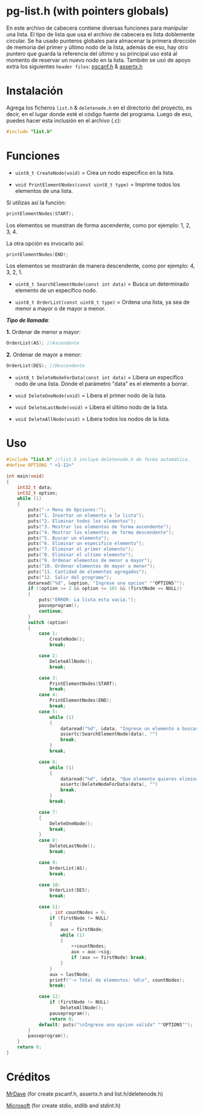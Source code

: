 # pg-list.h (with pointers globals)

En este archivo de cabecera contiene diversas funciones para manipular una lista. El tipo de lista que usa el archivo de cabecera es lista doblemente circular.
Se ha usado punteros globales para almacenar la primera dirección de memoria del primer y último nodo de la lista, además de eso, hay otro puntero que guarda la referencia del último y su principal uso está al momento de reservar un nuevo nodo en la lista.
También se usó de apoyo extra los siguientes `header files`: [pscanf.h](https://github.com/MrDave1999/pscanf.h) & [assertx.h](https://github.com/MrDave1999/assertx.h)

# Instalación

Agrega los ficheros `list.h` & `deletenode.h` en el directorio del proyecto, es decir, en el lugar donde esté el código fuente del programa. Luego de eso, puedes hacer esta inclusión en el archivo (.c):
```C
#include "list.h"
```

# Funciones

- `uint8_t CreateNode(void)` = Crea un nodo específico en la lista.

- `void PrintElementNodes(const uint8_t type)` = Imprime todos los elementos de una lista.

Sí utilizas así la función:
```C
printElementNodes(START);
```
Los elementos se muestran de forma ascendente, como por ejemplo: 1, 2, 3, 4.

La otra opción es invocarlo así:
```C
printElementNodes(END);
```
Los elementos se mostrarán de manera descendente, como por ejemplo: 4, 3, 2, 1.

- `uint8_t SearchElementNode(const int data)` = Busca un determinado elemento de un específico nodo.

- `uint8_t OrderList(const uint8_t type)` = Ordena una lista, ya sea de menor a mayor o de mayor a menor.

***Tipo de llamada***:

**1.** Ordenar de menor a mayor:
```C
OrderList(AS); //Ascendente
```
**2.** Ordenar de mayor a menor:
```C
OrderList(DES); //Descendente
```

- `uint8_t DeleteNodeForData(const int data)` = Libera un específico nodo de una lista. Donde el parámetro "data" es el elemento a borrar.

- `void DeleteOneNode(void)` = Libera el primer nodo de la lista.

- `void DeleteLastNode(void)` = Libera el último nodo de la lista.

- `void DeleteAllNode(void)` = Libera todos los nodos de la lista.

# Uso

```C
#include "list.h" //list.h incluye deletenode.h de forma automática.
#define OPTIONS " <1-12>"

int main(void)
{  
	int32_t data;
	int32_t option;
	while (1)
	{
		puts("-> Menu de Opciones:");
		puts("1. Insertar un elemento a la lista");
		puts("2. Eliminar todos los elementos");
		puts("3. Mostrar los elementos de forma ascendente");
		puts("4. Mostrar los elementos de forma descendente");
		puts("5. Buscar un elemento");
		puts("6. Eliminar un especifico elemento");
		puts("7. Eliminar el primer elemento");
		puts("8. Eliminar el ultimo elemento");
		puts("9. Ordenar elementos de menor a mayor");
		puts("10. Ordenar elementos de mayor a menor");
		puts("11. Cantidad de elementos agregados");
		puts("12. Salir del programa");
		dataread("%d", &option, "Ingrese una opcion" ""OPTIONS"");
		if ((option >= 2 && option <= 10) && (firstNode == NULL))
		{
			puts("ERROR: La lista esta vacia.");
			pauseprogram();
			continue;
		}
		switch (option)
		{
			case 1:
				CreateNode();
				break;

			case 2: 
				DeleteAllNode();
				break;

			case 3: 
				PrintElementNodes(START); 
				break;
			case 4:
				PrintElementNodes(END);
				break;
			case 5:
				while (1)
				{
					dataread("%d", &data, "Ingrese un elemento a buscar:");
					assertc(SearchElementNode(data), "")
					break;
				}
				break;

			case 6:
				while (1)
				{
					dataread("%d", &data, "Que elemento quieres eliminar de la lista?");
					assertc(DeleteNodeForData(data), "")
					break;
				}
				break;

			case 7:
			{
				DeleteOneNode();
				break;
			}
			case 8:
				DeleteLastNode();
				break;

			case 9:
				OrderList(AS);
				break;

			case 10:
				OrderList(DES);
				break;

			case 11:
				; int countNodes = 0;
				if (firstNode != NULL)
				{
					aux = firstNode;
					while (1)
					{
						++countNodes;
						aux = aux->sig;
						if (aux == firstNode) break;
					}
				}
				aux = lastNode;
				printf("-> Total de elementos: %d\n", countNodes);
				break;

			case 12:
				if (firstNode != NULL)
					DeleteAllNode();
				pauseprogram();
				return 0;
			default: puts("\nIngrese una opcion valida" ""OPTIONS"");
		}
		pauseprogram();
	}
	return 0;
}   
```

# Créditos

[MrDave](https://github.com/MrDave1999) (for create pscanf.h, assertx.h and list.h/deletenode.h)

[Microsoft](https://www.microsoft.com/es-ec/) (for create stdio, stdlib and stdint.h)
